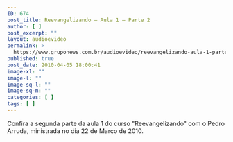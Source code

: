 ```yaml
---
ID: 674
post_title: Reevangelizando – Aula 1 – Parte 2
author: [ ]
post_excerpt: ""
layout: audioevideo
permalink: >
  https://www.gruponews.com.br/audioevideo/reevangelizando-aula-1-parte-2
published: true
post_date: 2010-04-05 18:00:41
image-xl: ""
image-l: ""
image-sq-l: ""
image-sq-m: ""
categories: [ ]
tags: [ ]
---
```

Confira a segunda parte da aula 1 do curso "Reevangelizando" com o Pedro Arruda, ministrada no dia 22 de Março de 2010.